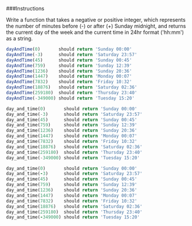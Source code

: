 ###Instructions

Write a function that takes a negative or positive integer, which represents the number of minutes before (-) or after (+) Sunday midnight, and returns the current day of the week and the current time in 24hr format ('hh:mm') as a string. 

```javascript
dayAndTime(0)       should return 'Sunday 00:00'
dayAndTime(-3)      should return 'Saturday 23:57'
dayAndTime(45)      should return 'Sunday 00:45'
dayAndTime(759)     should return 'Sunday 12:39'
dayAndTime(1236)    should return 'Sunday 20:36'
dayAndTime(1447)    should return 'Monday 00:07'
dayAndTime(7832)    should return 'Friday 10:32'
dayAndTime(18876)   should return 'Saturday 02:36'
dayAndTime(259180)  should return 'Thursday 23:40' 
dayAndTime(-349000) should return 'Tuesday 15:20'
```

```python
day_and_time(0)       should return 'Sunday 00:00'
day_and_time(-3)      should return 'Saturday 23:57'
day_and_time(45)      should return 'Sunday 00:45'
day_and_time(759)     should return 'Sunday 12:39'
day_and_time(1236)    should return 'Sunday 20:36'
day_and_time(1447)    should return 'Monday 00:07'
day_and_time(7832)    should return 'Friday 10:32'
day_and_time(18876)   should return 'Saturday 02:36'
day_and_time(259180)  should return 'Thursday 23:40' 
day_and_time(-349000) should return 'Tuesday 15:20'
```
```ruby
day_and_time(0)       should return 'Sunday 00:00'
day_and_time(-3)      should return 'Saturday 23:57'
day_and_time(45)      should return 'Sunday 00:45'
day_and_time(759)     should return 'Sunday 12:39'
day_and_time(1236)    should return 'Sunday 20:36'
day_and_time(1447)    should return 'Monday 00:07'
day_and_time(7832)    should return 'Friday 10:32'
day_and_time(18876)   should return 'Saturday 02:36'
day_and_time(259180)  should return 'Thursday 23:40' 
day_and_time(-349000) should return 'Tuesday 15:20'
```
